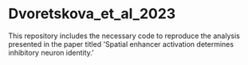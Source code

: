 # Dvoretskova_et_al_2023
This repository includes the necessary code to reproduce the analysis presented in the paper titled 'Spatial enhancer activation determines inhibitory neuron identity.'
